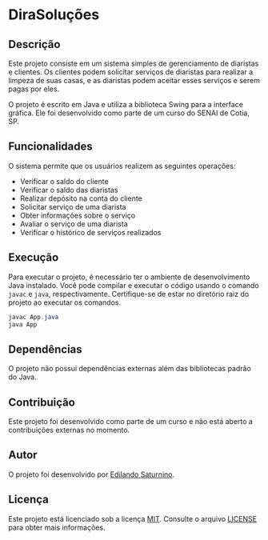 # DiraSoluções

## Descrição

Este projeto consiste em um sistema simples de gerenciamento de diaristas e clientes. Os clientes podem solicitar serviços de diaristas para realizar a limpeza de suas casas, e as diaristas podem aceitar esses serviços e serem pagas por eles.

O projeto é escrito em Java e utiliza a biblioteca Swing para a interface gráfica. Ele foi desenvolvido como parte de um curso do SENAI de Cotia, SP.

## Funcionalidades

O sistema permite que os usuários realizem as seguintes operações:

- Verificar o saldo do cliente
- Verificar o saldo das diaristas
- Realizar depósito na conta do cliente
- Solicitar serviço de uma diarista
- Obter informações sobre o serviço
- Avaliar o serviço de uma diarista
- Verificar o histórico de serviços realizados

## Execução

Para executar o projeto, é necessário ter o ambiente de desenvolvimento Java instalado. Você pode compilar e executar o código usando o comando `javac` e `java`, respectivamente. Certifique-se de estar no diretório raiz do projeto ao executar os comandos.

```java
javac App.java
java App
```

## Dependências

O projeto não possui dependências externas além das bibliotecas padrão do Java.

## Contribuição

Este projeto foi desenvolvido como parte de um curso e não está aberto a contribuições externas no momento.

## Autor

O projeto foi desenvolvido por [Edilando Saturnino](https://edilando.com/).

## Licença

Este projeto está licenciado sob a licença [MIT](https://opensource.org/licenses/MIT). Consulte o arquivo [LICENSE](./LICENSE) para obter mais informações.
